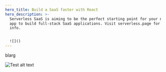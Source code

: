 ```yaml
---
hero_title: Build a SaaS faster with React
hero_description: >-
  Serverless SaaS is aiming to be the perfect starting point for your next React
  app to build full-stack SaaS applications. Visit serverless.page for more
  info.


  ![]()
---
```

blarg

![Test alt text](img/pxl_20210116_183719001.jpg "Test title")